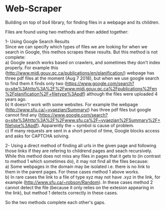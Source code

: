 # Web-Scraper
Building on top of bs4 library, for finding files in a webpage and its children.

Files are found using two methods and then added together:

1- Using Google Search Results  
Since we can specify which types of files we are looking for when we search in Google, this methos scrapes these results.
But this method is not complete:  
a) Google search works based on crawlers, and sometimes they don't index properly. For example this (http://www.midi.gouv.qc.ca/publications/en/planification/) webpage  has three pdf files at the moment (Aug 7 2018), but when we use google search to find them it finds only two (https://www.google.com/search?q=site%3Ahttp%3A%2F%2Fwww.midi.gouv.qc.ca%2Fpublications%2Fen%2Fplanification%2F+filetype%3Apdf) although the files were uploaded 4 years ago.  
b) It doesn't work with some websites. For example the webpage (http://www.sfu.ca/~vvaezian/Summary/) has three pdf files but google cannot find any (https://www.google.com/search?q=site%3Ahttp%3A%2F%2Fwww.sfu.ca%2F~vvaezian%2FSummary%2F+filetype%3Apdf). Apparently the ~ symbol is cause of problem.  
c) If many requests are sent in a short period of time, Google blocks access and asks for CAPTCHA solving.

2- Using a direct method of finding all urls in the given page and following those links if they are refering to childrend pages and seach recursively.  
While this method does not miss any files in pages that it gets to (in contrast to method 1 which sometimes do), it may not find all the files because:  
a) Some webpages in the domain may be isolated i.e. there is no link to them in the parent pages. For these cases method 1 above works.  
b) In rare cases the link to a file of type xyz may not have .xyz in the link, for example (http://www.sfu.ca/~robson/Random). In these cases method 2 cannot detect the file (because it only relies on the extesion appearing in the link), but method 1 detects correctly in these cases.

So the two methods complete each other's gaps.
